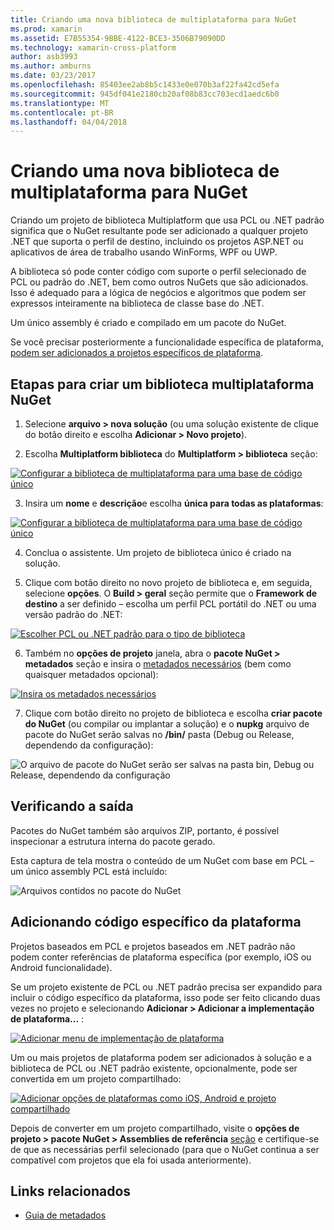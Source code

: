 ```yaml
---
title: Criando uma nova biblioteca de multiplataforma para NuGet
ms.prod: xamarin
ms.assetid: E7B55354-9BBE-4122-BCE3-3506B79090DD
ms.technology: xamarin-cross-platform
author: asb3993
ms.author: amburns
ms.date: 03/23/2017
ms.openlocfilehash: 85403ee2ab8b5c1433e0e070b3af22fa42cd5efa
ms.sourcegitcommit: 945df041e2180cb20af08b83cc703ecd1aedc6b0
ms.translationtype: MT
ms.contentlocale: pt-BR
ms.lasthandoff: 04/04/2018
---
```

# <a name="creating-a-new-multiplatform-library-for-nuget"></a>Criando uma nova biblioteca de multiplataforma para NuGet

Criando um projeto de biblioteca Multiplatform que usa PCL ou .NET padrão significa que o NuGet resultante pode ser adicionado a qualquer projeto .NET que suporta o perfil de destino, incluindo os projetos ASP.NET ou aplicativos de área de trabalho usando WinForms, WPF ou UWP.

A biblioteca só pode conter código com suporte o perfil selecionado de PCL ou padrão do .NET, bem como outros NuGets que são adicionados.
Isso é adequado para a lógica de negócios e algoritmos que podem ser expressos inteiramente na biblioteca de classe base do .NET.

Um único assembly é criado e compilado em um pacote do NuGet.

Se você precisar posteriormente a funcionalidade específica de plataforma, [podem ser adicionados a projetos específicos de plataforma](#add-platforms).

## <a name="steps-to-create-a-multiplatform-library-nuget"></a>Etapas para criar um biblioteca multiplataforma NuGet

1. Selecione **arquivo > nova solução** (ou uma solução existente de clique do botão direito e escolha **Adicionar > Novo projeto**).

2. Escolha **Multiplatform biblioteca** do **Multiplatform > biblioteca** seção:

  [![](single-codebase-images/mulitplatform-library-sml.png "Configurar a biblioteca de multiplataforma para uma base de código único")](single-codebase-images/mulitplatform-library.png#lightbox)

3. Insira um **nome** e **descrição**e escolha **única para todas as plataformas**:

  [![](single-codebase-images/single-configure-sml.png "Configurar a biblioteca de multiplataforma para uma base de código único")](single-codebase-images/single-configure.png#lightbox)

4. Conclua o assistente. Um projeto de biblioteca único é criado na solução.

5. Clique com botão direito no novo projeto de biblioteca e, em seguida, selecione **opções**. O **Build > geral** seção permite que o **Framework de destino** a ser definido – escolha um perfil PCL portátil do .NET ou uma versão padrão do .NET:

  [![](single-codebase-images/single-choose-type-sml.png "Escolher PCL ou .NET padrão para o tipo de biblioteca")](single-codebase-images/single-choose-type.png#lightbox)

6. Também no **opções de projeto** janela, abra o **pacote NuGet > metadados** seção e insira o [metadados necessários](~/cross-platform/app-fundamentals/nuget-multiplatform-libraries/metadata.md) (bem como quaisquer metadados opcional):

  [![](single-codebase-images/single-metadata-sml.png "Insira os metadados necessários")](single-codebase-images/single-metadata.png#lightbox)

7. Clique com botão direito no projeto de biblioteca e escolha **criar pacote do NuGet** (ou compilar ou implantar a solução) e o **nupkg** arquivo de pacote do NuGet serão salvas no **/bin/** pasta (Debug ou Release, dependendo da configuração):

  ![](single-codebase-images/create-nuget-package.png "O arquivo de pacote do NuGet serão ser salvas na pasta bin, Debug ou Release, dependendo da configuração")


## <a name="verifying-the-output"></a>Verificando a saída

Pacotes do NuGet também são arquivos ZIP, portanto, é possível inspecionar a estrutura interna do pacote gerado.

Esta captura de tela mostra o conteúdo de um NuGet com base em PCL – um único assembly PCL está incluído:

![](single-codebase-images/nuget-output.png "Arquivos contidos no pacote do NuGet")

<a name="add-platforms" />

## <a name="adding-platform-specific-code"></a>Adicionando código específico da plataforma

Projetos baseados em PCL e projetos baseados em .NET padrão não podem conter referências de plataforma específica (por exemplo, iOS ou Android funcionalidade).

Se um projeto existente de PCL ou .NET padrão precisa ser expandido para incluir o código específico da plataforma, isso pode ser feito clicando duas vezes no projeto e selecionando **Adicionar > Adicionar a implementação de plataforma...** :

[![](single-codebase-images/add-later-sml.png "Adicionar menu de implementação de plataforma")](single-codebase-images/add-later.png#lightbox)

Um ou mais projetos de plataforma podem ser adicionados à solução e a biblioteca de PCL ou .NET padrão existente, opcionalmente, pode ser convertida em um projeto compartilhado:

[![](single-codebase-images/add-later-platforms-sml.png "Adicionar opções de plataformas como iOS, Android e projeto compartilhado")](single-codebase-images/add-later-platforms-sml.png#lightbox)

Depois de converter em um projeto compartilhado, visite o **opções de projeto > pacote NuGet > Assemblies de referência**
[seção](~/cross-platform/app-fundamentals/nuget-multiplatform-libraries/platform-specific.md) e certifique-se de que as necessárias perfil selecionado (para que o NuGet continua a ser compatível com projetos que ela foi usada anteriormente).


## <a name="related-links"></a>Links relacionados

- [Guia de metadados](~/cross-platform/app-fundamentals/nuget-multiplatform-libraries/metadata.md)
